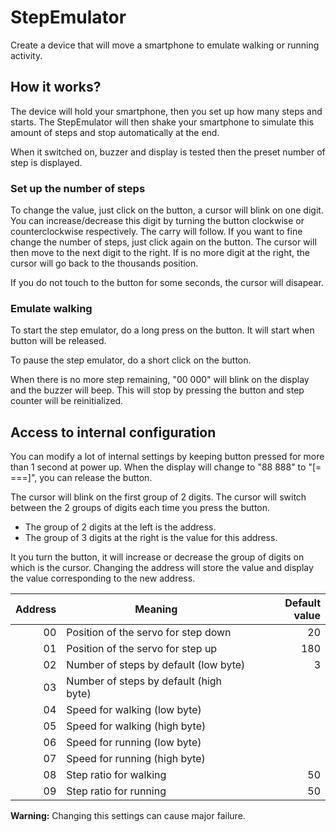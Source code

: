 # StepEmulator
Create a device that will move a smartphone to emulate walking or running activity.

## How it works?
The device will hold your smartphone, then you set up how many steps and starts. The StepEmulator will then shake your smartphone to simulate this amount of steps and stop automatically at the end.

When it switched on, buzzer and display is tested then the preset number of step is displayed.

### Set up the number of steps
To change the value, just click on the button, a cursor will blink on one digit. You can increase/decrease this digit by turning the button clockwise or counterclockwise respectively. The carry will follow. If you want to fine change the number of steps, just click again on the button. The cursor will then move to the next digit to the right. If is no more digit at the right, the cursor will go back to the thousands position.

If you do not touch to the button for some seconds, the cursor will disapear.

### Emulate walking
To start the step emulator, do a long press on the button. It will start when button will be released.

To pause the step emulator, do a short click on the button.

When there is no more step remaining, "00 000" will blink on the display and the buzzer will beep. This will stop by pressing the button and step counter will be reinitialized.

## Access to internal configuration
You can modify a lot of internal settings by keeping button pressed for more than 1 second at power up. When the display will change to "88 888" to "[= ===]", you can release the button.

The cursor will blink on the first group of 2 digits. The cursor will switch between the 2 groups of digits each time you press the button.
 - The group of 2 digits at the left is the address.
 - The group of 3 digits at the right is the value for this address.

It you turn the button, it will increase or decrease the group of digits on which is the cursor. Changing the address will store the value and display the value corresponding to the new address.

Address | Meaning                                | Default value
-------:|----------------------------------------|---------------:
 00     | Position of the servo for step down    |    20
 01     | Position of the servo for step up      |   180
 02     | Number of steps by default (low byte)  |     3
 03     | Number of steps by default (high byte) |
 04     | Speed for walking (low byte)           | 
 05     | Speed for walking (high byte)          | 
 06     | Speed for running (low byte)           | 
 07     | Speed for running (high byte)          | 
 08     | Step ratio for walking                 |   50
 09     | Step ratio for running                 |   50
 
 **Warning:** Changing this settings can cause major failure.
 
